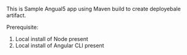 This is Sample Angual5 app using Maven build to create deployebale artifact.

Prerequisite:
  1. Local install of Node present
  2. Local install of Angular CLI present
